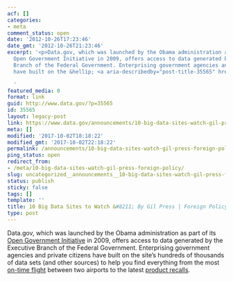 ```yaml
---
acf: []
categories:
- meta
comment_status: open
date: '2012-10-26T17:23:46'
date_gmt: '2012-10-26T21:23:46'
excerpt: '<p>Data.gov, which was launched by the Obama administration as part of its
  Open Government Initiative in 2009, offers access to data generated by the Executive
  Branch of the Federal Government. Enterprising government agencies and private citizens
  have built on the &hellip; <a aria-describedby="post-title-35565" href="https://www.data.gov/announcements/10-big-data-sites-watch-gil-press-foreign-policy">Continued</a></p>

  '
featured_media: 0
format: link
guid: http://www.data.gov/?p=35565
id: 35565
layout: legacy-post
link: https://www.data.gov/announcements/10-big-data-sites-watch-gil-press-foreign-policy
meta: []
modified: '2017-10-02T18:18:22'
modified_gmt: '2017-10-02T22:18:22'
permalink: /announcements/10-big-data-sites-watch-gil-press-foreign-policy/
ping_status: open
redirect_from:
- /meta/10-big-data-sites-watch-gil-press-foreign-policy/
slug: uncategorized__announcements__10-big-data-sites-watch-gil-press-foreign-policy
status: publish
sticky: false
tags: []
template: ''
title: 10 Big Data Sites to Watch &#8211; By Gil Press | Foreign Policy
type: post
---
```

Data.gov, which was launched by the Obama administration as part of its [Open Government Initiative](https://obamawhitehouse.archives.gov/blog/2009/12/16/changing-way-washington-works) in 2009, offers access to data generated by the Executive Branch of the Federal Government. Enterprising government agencies and private citizens have built on the site’s hundreds of thousands of data sets (and other sources) to help you find everything from the most [on-time flight](http://flyontime.us/) between two airports to the latest [product recalls](http://recalls.gov/).


